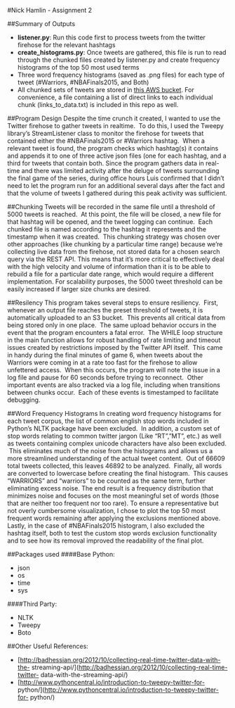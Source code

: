 #Nick Hamlin - Assignment 2

##Summary of Outputs
- **listener.py**: Run this code first to process tweets from the twitter firehose for the relevant hashtags
- **create_histograms.py**: Once tweets are gathered, this file is run to read through the chunked files created by listener.py and create frequency histograms of the top 50 most used terms
- Three word frequency histograms (saved as .png files) for each type of tweet (#Warriors, #NBAFinals2015, and Both)
- All chunked sets of tweets are stored in [this AWS bucket](https://s3-us-west-2.amazonaws.com/hamlin-mids-assignment2).  For convenience, a file containing a list of direct links to each individual chunk (links_to_data.txt) is included in this repo as well.


##Program Design
Despite the time crunch it created, I wanted to use the Twitter firehose to
gather tweets in realtime.  To do this, I used the Tweepy library’s
StreamListener class to monitor the firehose for tweets that contained either
the #NBAFinals2015 or #Warriors hashtag.  When a relevant tweet is found, the
program checks which hashtag(s) it contains and appends it to one of three
active json files (one for each hashtag, and a third for tweets that contain
both. Since the program gathers data in real-time and there was limited activity after the deluge of tweets surrounding the final game of the series, during office hours Luis confirmed that I didn’t need to let the program run for an additional several days after the fact and that the volume of tweets I gathered during this peak activity was sufficient.

##Chunking
Tweets will be recorded in the same file until a threshold of 5000 tweets is
reached.  At this point, the file will be closed, a new file for that hashtag
will be opened, and the tweet logging can continue.  Each chunked file is
named according to the hashtag it represents and the timestamp when it was
created.  This chunking strategy was chosen over other approaches (like
chunking by a particular time range) because we’re collecting live data from
the firehose, not stored data for a chosen search query via the REST API.
This means that it’s more critical to effectively deal with the high velocity
and volume of information than it is to be able to rebuild a file for a
particular date range, which would require a different implementation. For scalability purposes, the 5000 tweet threshold can be easily increased if larger size chunks are desired.

##Resilency
This program takes several steps to ensure resiliency.  First, whenever an
output file reaches the preset threshold of tweets, it is automatically
uploaded to an S3 bucket.  This prevents all critical data from being stored
only in one place.  The same upload behavior occurs in the event that the
program encounters a fatal error.  The WHILE loop structure in the main
function allows for robust handling of rate limiting and timeout issues
created by restrictions imposed by the Twitter API itself.  This came in handy
during the final minutes of game 6, when tweets about the Warriors were coming
in at a rate too fast for the firehose to allow unfettered access.  When this
occurs, the program will note the issue in a log file and pause for 60 seconds
before trying to reconnect.  Other important events are also tracked via a log
file, including when transitions between chunks occur.  Each of these events
is timestamped to facilitate debugging.

##Word Frequency Histograms
In creating word frequency histograms for each tweet corpus, the list of
common english stop words included in Python’s NLTK package have been
excluded.  In addition, a custom set of stop words relating to common twitter
jargon (Like “RT”,”MT”, etc.) as well as tweets containing complex unicode
characters have also been excluded.  This eliminates much of the noise from
the histograms and allows us a more streamlined understanding of the actual
tweet content.  Out of 66609 total tweets collected, this leaves 46892 to be
analyzed.  Finally, all words are converted to lowercase before creating the
final histogram.  This causes “WARRIORS” and “warriors” to be counted as the
same term, further eliminating excess noise. The end result is a frequency distribution that minimizes noise and focuses on the
most meaningful set of words (those that are neither too frequent nor too
rare). To ensure a representative but not overly cumbersome visualization, I chose to plot the top 50 most frequent words remaining after applying the exclusions mentioned above.  Lastly, in the case of #NBAFinals2015 histogram, I also excluded the hashtag itself, both to test the custom stop words exclusion functionality and to see how its removal improved the readability of the final plot. 

##Packages used
####Base Python:
- json
- os
- time
- sys

####Third Party:
- NLTK
- Tweepy
- Boto

##Other Useful References:
- [http://badhessian.org/2012/10/collecting-real-time-twitter-data-with-the-
streaming-api/](http://badhessian.org/2012/10/collecting-real-time-twitter-
data-with-the-streaming-api/)
- [http://www.pythoncentral.io/introduction-to-tweepy-twitter-for-
python/](http://www.pythoncentral.io/introduction-to-tweepy-twitter-for-
python/)


